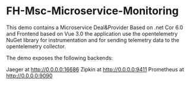 # FH-Msc-Microservice-Monitoring

This demo contains a Microservice Deal&Provider Based on .net Cor 6.0 and Frontend based on Vue 3.0 the application  use the opentelemetry NuGet library for instrumentation and for sending telemetry data to the opentelemetry collector.

The demo exposes the following backends:

Jaeger at http://0.0.0.0:16686
Zipkin at http://0.0.0.0:9411
Prometheus at http://0.0.0.0:9090